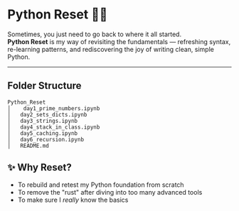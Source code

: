 # Python Reset 🔄🐍  

Sometimes, you just need to go back to where it all started.  
**Python Reset** is my way of revisiting the fundamentals — refreshing syntax, re-learning patterns, and rediscovering the joy of writing clean, simple Python.  

---

## Folder Structure

    Python_Reset
    │    day1_prime_numbers.ipynb
    │   day2_sets_dicts.ipynb
    │   day3_strings.ipynb
    │   day4_stack_in_class.ipynb
    │   day5_caching.ipynb
    │   day6_recursion.ipynb
    │   README.md

## ✨ Why Reset?  
- To rebuild and retest my Python foundation from scratch  
- To remove the "rust" after diving into too many advanced tools  
- To make sure I *really* know the basics  